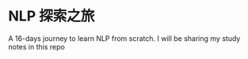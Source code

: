 # NLP 探索之旅
A 16-days journey to learn NLP from scratch. I will be sharing my study notes in this repo
